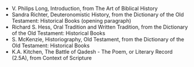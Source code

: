 ---
---

- V. Philips Long, Introduction, from The Art of Biblical History
- Sandra Richter, Deuteronomistic History, from the Dictionary of the Old Testament: Historical Books (opening paragraph)
- Richard S. Hess, Oral Tradition and Written Tradition, from the Dictionary of the Old Testament: Historical Books
- S. McKenzie, Historiography, Old Testament, from the Dictionary of the Old Testament: Historical Books
- K.A. Kitchen, The Battle of Qadesh - The Poem, or Literary Record (2.5A), from Context of Scripture

